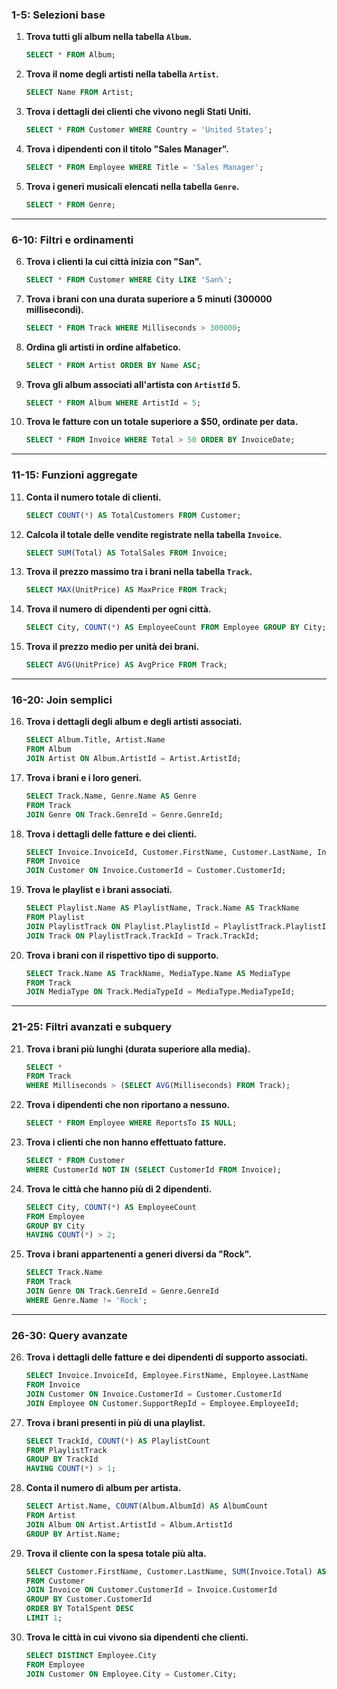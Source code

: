 
### **1-5: Selezioni base**

1. **Trova tutti gli album nella tabella `Album`.**
   ```sql
   SELECT * FROM Album;
   ```

2. **Trova il nome degli artisti nella tabella `Artist`.**
   ```sql
   SELECT Name FROM Artist;
   ```

3. **Trova i dettagli dei clienti che vivono negli Stati Uniti.**
   ```sql
   SELECT * FROM Customer WHERE Country = 'United States';
   ```

4. **Trova i dipendenti con il titolo "Sales Manager".**
   ```sql
   SELECT * FROM Employee WHERE Title = 'Sales Manager';
   ```

5. **Trova i generi musicali elencati nella tabella `Genre`.**
   ```sql
   SELECT * FROM Genre;
   ```

---

### **6-10: Filtri e ordinamenti**

6. **Trova i clienti la cui città inizia con "San".**
   ```sql
   SELECT * FROM Customer WHERE City LIKE 'San%';
   ```

7. **Trova i brani con una durata superiore a 5 minuti (300000 millisecondi).**
   ```sql
   SELECT * FROM Track WHERE Milliseconds > 300000;
   ```

8. **Ordina gli artisti in ordine alfabetico.**
   ```sql
   SELECT * FROM Artist ORDER BY Name ASC;
   ```

9. **Trova gli album associati all'artista con `ArtistId` 5.**
   ```sql
   SELECT * FROM Album WHERE ArtistId = 5;
   ```

10. **Trova le fatture con un totale superiore a $50, ordinate per data.**
    ```sql
    SELECT * FROM Invoice WHERE Total > 50 ORDER BY InvoiceDate;
    ```

---

### **11-15: Funzioni aggregate**

11. **Conta il numero totale di clienti.**
    ```sql
    SELECT COUNT(*) AS TotalCustomers FROM Customer;
    ```

12. **Calcola il totale delle vendite registrate nella tabella `Invoice`.**
    ```sql
    SELECT SUM(Total) AS TotalSales FROM Invoice;
    ```

13. **Trova il prezzo massimo tra i brani nella tabella `Track`.**
    ```sql
    SELECT MAX(UnitPrice) AS MaxPrice FROM Track;
    ```

14. **Trova il numero di dipendenti per ogni città.**
    ```sql
    SELECT City, COUNT(*) AS EmployeeCount FROM Employee GROUP BY City;
    ```

15. **Trova il prezzo medio per unità dei brani.**
    ```sql
    SELECT AVG(UnitPrice) AS AvgPrice FROM Track;
    ```

---

### **16-20: Join semplici**

16. **Trova i dettagli degli album e degli artisti associati.**
    ```sql
    SELECT Album.Title, Artist.Name 
    FROM Album 
    JOIN Artist ON Album.ArtistId = Artist.ArtistId;
    ```

17. **Trova i brani e i loro generi.**
    ```sql
    SELECT Track.Name, Genre.Name AS Genre 
    FROM Track 
    JOIN Genre ON Track.GenreId = Genre.GenreId;
    ```

18. **Trova i dettagli delle fatture e dei clienti.**
    ```sql
    SELECT Invoice.InvoiceId, Customer.FirstName, Customer.LastName, Invoice.Total 
    FROM Invoice 
    JOIN Customer ON Invoice.CustomerId = Customer.CustomerId;
    ```

19. **Trova le playlist e i brani associati.**
    ```sql
    SELECT Playlist.Name AS PlaylistName, Track.Name AS TrackName 
    FROM Playlist 
    JOIN PlaylistTrack ON Playlist.PlaylistId = PlaylistTrack.PlaylistId 
    JOIN Track ON PlaylistTrack.TrackId = Track.TrackId;
    ```

20. **Trova i brani con il rispettivo tipo di supporto.**
    ```sql
    SELECT Track.Name AS TrackName, MediaType.Name AS MediaType 
    FROM Track 
    JOIN MediaType ON Track.MediaTypeId = MediaType.MediaTypeId;
    ```

---

### **21-25: Filtri avanzati e subquery**

21. **Trova i brani più lunghi (durata superiore alla media).**
    ```sql
    SELECT * 
    FROM Track 
    WHERE Milliseconds > (SELECT AVG(Milliseconds) FROM Track);
    ```

22. **Trova i dipendenti che non riportano a nessuno.**
    ```sql
    SELECT * FROM Employee WHERE ReportsTo IS NULL;
    ```

23. **Trova i clienti che non hanno effettuato fatture.**
    ```sql
    SELECT * FROM Customer 
    WHERE CustomerId NOT IN (SELECT CustomerId FROM Invoice);
    ```

24. **Trova le città che hanno più di 2 dipendenti.**
    ```sql
    SELECT City, COUNT(*) AS EmployeeCount 
    FROM Employee 
    GROUP BY City 
    HAVING COUNT(*) > 2;
    ```

25. **Trova i brani appartenenti a generi diversi da "Rock".**
    ```sql
    SELECT Track.Name 
    FROM Track 
    JOIN Genre ON Track.GenreId = Genre.GenreId 
    WHERE Genre.Name != 'Rock';
    ```

---

### **26-30: Query avanzate**

26. **Trova i dettagli delle fatture e dei dipendenti di supporto associati.**
    ```sql
    SELECT Invoice.InvoiceId, Employee.FirstName, Employee.LastName 
    FROM Invoice 
    JOIN Customer ON Invoice.CustomerId = Customer.CustomerId 
    JOIN Employee ON Customer.SupportRepId = Employee.EmployeeId;
    ```

27. **Trova i brani presenti in più di una playlist.**
    ```sql
    SELECT TrackId, COUNT(*) AS PlaylistCount 
    FROM PlaylistTrack 
    GROUP BY TrackId 
    HAVING COUNT(*) > 1;
    ```

28. **Conta il numero di album per artista.**
    ```sql
    SELECT Artist.Name, COUNT(Album.AlbumId) AS AlbumCount 
    FROM Artist 
    JOIN Album ON Artist.ArtistId = Album.ArtistId 
    GROUP BY Artist.Name;
    ```

29. **Trova il cliente con la spesa totale più alta.**
    ```sql
    SELECT Customer.FirstName, Customer.LastName, SUM(Invoice.Total) AS TotalSpent 
    FROM Customer 
    JOIN Invoice ON Customer.CustomerId = Invoice.CustomerId 
    GROUP BY Customer.CustomerId 
    ORDER BY TotalSpent DESC 
    LIMIT 1;
    ```

30. **Trova le città in cui vivono sia dipendenti che clienti.**
    ```sql
    SELECT DISTINCT Employee.City 
    FROM Employee 
    JOIN Customer ON Employee.City = Customer.City;
    ```

